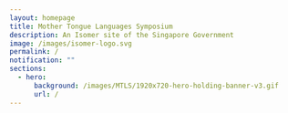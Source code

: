 ```yaml
---
layout: homepage
title: Mother Tongue Languages Symposium
description: An Isomer site of the Singapore Government
image: /images/isomer-logo.svg
permalink: /
notification: ""
sections:
  - hero:
      background: /images/MTLS/1920x720-hero-holding-banner-v3.gif
      url: /
---
```

